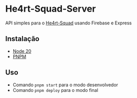# He4rt-Squad-Server

API simples para o [He4rt-Squad](https://github.com/he4rt/he4rt-squad-client) usando Firebase e Express

## Instalação

- [Node 20](https://nodejs.org/pt)
- [PNPM](https://pnpm.io/pt/)

## Uso

- Comando `pnpm start` para o modo desenvolvedor
- Comando `pnpm deploy` para o modo final